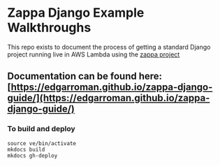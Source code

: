 # Zappa Django Example Walkthroughs

This repo exists to document the process of getting a standard Django project running live in AWS Lambda using the 
[zappa project](https://github.com/Miserlou/Zappa)

## Documentation can be found here: [https://edgarroman.github.io/zappa-django-guide/](https://edgarroman.github.io/zappa-django-guide/)


### To build and deploy

```
source ve/bin/activate
mkdocs build
mkdocs gh-deploy
```

